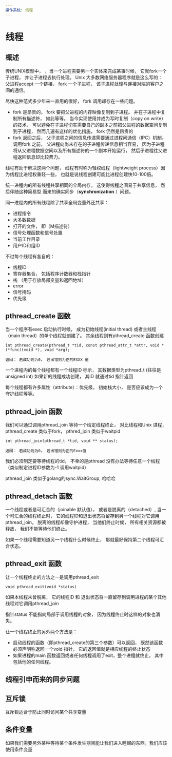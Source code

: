 ```yaml
---
操作系统: 线程
---
```


# 线程

## 概述

传统UNIX模型中， ，当一个进程需要另一个实体来完成某事时候， 它就fork一个子进程， 并让子进程去执行处理。 Unix 大多数网络服务器程序就是这么写的： 父进程accept 一个链接， fork 一个子进程， 该子进程处理与连接对端的客户之间的通信。

尽快这种范式多少年来一直用的很好， fork 调用却存在一些问题。

* fork 是昂贵的。 fork 要把父进程的内存映像复制到子进程。 并在子进程中复制所有描述符， 如此等等。 当今实现使用并成为写时复制（copy on write）的技术， 可以避免在子进程切实需要自己的副本之前把父进程的数据空间复制到子进程， 然而几遍有这样的优化措施， fork 仍然是昂贵的
* fork 返回之后， 父子进程之间的信息传递需要通过进程间通信（IPC）机制。 调用fork 之前， 父进程向尚未存在的子进程传递信息相当容易， 因为子进程将从父进程数据空间以及所有描述符的一个副本开始运行， 然后子进程往父进程返回信息却比较费力。

线程有助于解决这两个问题， 线程有时称为轻权线程（lightweight process）因为线程比进程权重轻一些， 也就是说线程创建可能比进程创建快10-100倍。

统一进程内的所有线程共享相同的全局内存。 这使得线程之间易于共享信息， 然后伴随这种简易型 而来的确实同步（**synchronization** ）问题。

同一进程内的所有线程除了共享全局变量外还共享：

* 进程指令
* 大多数数据
* 打开的文件， 即（M描述符）
* 信号处理函数和信号处置
* 当前工作目录
* 用户ID和组ID

不过每个线程有各自的：

* 线程ID
* 寄存器集合， 包括程序计数器和栈指针
* 栈 （用于存放局部变量和返回地址）
* error
* 信号掩码
* 优先级

## pthread\_create 函数

当一个程序有exec 启动执行时候， 成为初始线程\(initial thread\) 或者主线程（main thread）的单个线程就创建了。 其余线程则有pthread\_create 函数创建

```text
int pthread_create(pthread_t *tid, const pthread_attr_t *attr, void *(*func)(void *), void *arg);

返回： 若成功则为0， 若出错则为正的EXXX 值
```

一个进程内的每个线程都有一个线程ID 标示， 其数据类型为pthread\_t \(往往是unsigned int\) 如果新的线程成功创建， 其ID 就通过tid 指针返回

每个线程都有许多属性（attribute）：优先级， 初始栈大小， 是否应该成为一个守护线程等等。

## pthread\_join 函数

我们可以通过调用pthread\_join 等待一个给定线程终止， 对比线程和Unix 进程， pthread\_create 类似于fork， pthred\_join 类似于waitpid

```text
int pthread_join(pthread_t *tid, void ** status);

返回： 若成功则为0， 若出错则为正的Exxx值
```

我们必须制定要等待线程的tid， 不幸的是pthread 没有办法等待任意一个线程（类似制定进程ID参数为-1 调用waitpid）

pthread\_join 类似于golang的sync.WaitGroup, 哈哈哈

## pthread\_detach 函数

一个线程或者是可汇合的（joinable 默认值）， 或者是脱离的（detached）, 当一个可汇合的线程终止时， 它的线程ID和退出状态将留存到另一个线程对它调用pthread\_join。 脱离的线程却像守护进程， 当他们终止时候， 所有相关资源都被释放， 我们不能等待他们终止。

如果一个线程需要知道另一个线程什么时候终止， 那就最好保持第二个线程可汇合状态。

## pthread\_exit 函数

让一个线程终止的方法之一是调用pthread\_exit

```text
void pthread_exit(void *status)
```

如果本线程未曾脱离， 它的线程ID 和 退出状态将一直留存到调用进程的某个其他线程对它调用pthread\_join

指针status 不能指向局部于调用线程的对象， 因为线程终止时这样的对象也消失。

让一个线程终止的另外两个方法是：

* 启动线程的函数（即pthread\_create的第三个参数）可以返回， 既然该函数必须声明称返回一个void 指针， 它的返回值就是相应线程的终止状态
* 如果进程的main 函数返回或者任何线程调用了exit，整个进程就终止。 其中包括他的任何线程。

## 线程引申而来的同步问题

## 互斥锁

互斥锁适合于防止同时访问某个共享变量

## 条件变量

如果我们需要另外某种等待某个条件发生期间能让我们进入睡眠的东西。我们应该使用条件变量

